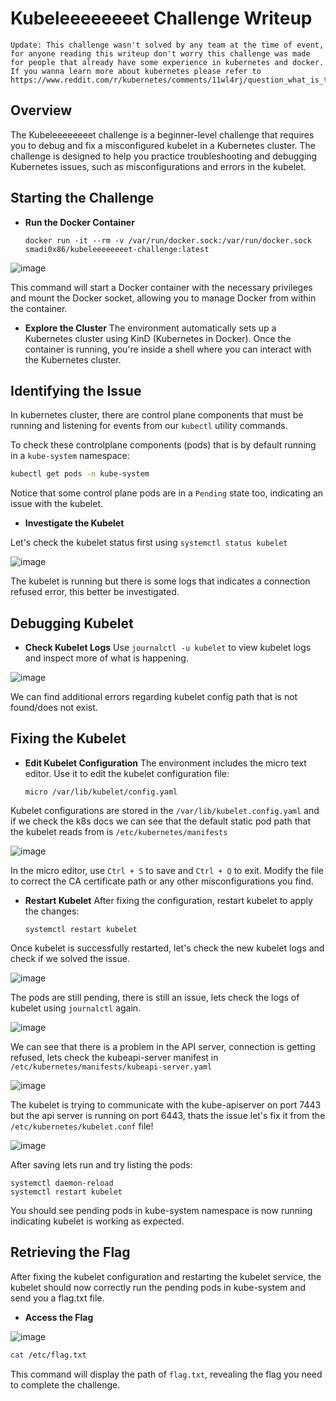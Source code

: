 # Kubeleeeeeeeet Challenge Writeup

```
Update: This challenge wasn't solved by any team at the time of event, for anyone reading this writeup don't worry this challenge was made for people that already have some experience in kubernetes and docker. If you wanna learn more about kubernetes please refer to  https://www.reddit.com/r/kubernetes/comments/11wl4rj/question_what_is_the_best_way_to_learn_kubernetes/
```

## Overview

The Kubeleeeeeeeet challenge is a beginner-level challenge that requires you to debug and fix a misconfigured kubelet in a Kubernetes cluster. The challenge is designed to help you practice troubleshooting and debugging Kubernetes issues, such as misconfigurations and errors in the kubelet.

## Starting the Challenge

- **Run the Docker Container**

  ```
  docker run -it --rm -v /var/run/docker.sock:/var/run/docker.sock smadi0x86/kubeleeeeeeeet-challenge:latest
  ```
  
![image](https://github.com/Cyber-Security-Club-HTU/RamadanCTF/assets/75253629/1f1eadb7-6104-49ea-b709-ea684e4b6f21)

  This command will start a Docker container with the necessary privileges and mount the Docker socket, allowing you to manage Docker from within the container.

- **Explore the Cluster**
  The environment automatically sets up a Kubernetes cluster using KinD (Kubernetes in Docker). Once the container is running, you're inside a shell where you can interact with the Kubernetes cluster.

## Identifying the Issue

  In kubernetes cluster, there are control plane components that must be running and listening for events from our `kubectl` utility commands.

  To check these controlplane components (pods) that is by default running in a `kube-system` namespace:

  ```bash
  kubectl get pods -n kube-system
  ```

  Notice that some control plane pods are in a `Pending` state too, indicating an issue with the kubelet.

- **Investigate the Kubelet**

Let's check the kubelet status first using `systemctl status kubelet`

![image](https://github.com/Cyber-Security-Club-HTU/RamadanCTF/assets/75253629/f9d64530-aeaf-4e32-acd8-7992b6e24c55)

The kubelet is running but there is some logs that indicates a connection refused error, this better be investigated.

## Debugging Kubelet

- **Check Kubelet Logs**
  Use `journalctl -u kubelet` to view kubelet logs and inspect more of what is happening.

![image](https://github.com/Cyber-Security-Club-HTU/RamadanCTF/assets/75253629/11db76c2-92eb-4f9d-9efe-54151f6cd690)

We can find additional errors regarding kubelet config path that is not found/does not exist.

## Fixing the Kubelet

- **Edit Kubelet Configuration**
  The environment includes the micro text editor. Use it to edit the kubelet configuration file:

  ```
  micro /var/lib/kubelet/config.yaml
  ```
  
Kubelet configurations are stored in the `/var/lib/kubelet.config.yaml` and if we check the k8s docs we can see that the default static pod path that the kubelet reads from is `/etc/kubernetes/manifests`

![image](https://github.com/Cyber-Security-Club-HTU/RamadanCTF/assets/75253629/59cad2ee-3dfc-4ffa-8fce-26ada61083f9)

  In the micro editor, use `Ctrl + S` to save and `Ctrl + Q` to exit. Modify the file to correct the CA certificate path or any other misconfigurations you find.

- **Restart Kubelet**
  After fixing the configuration, restart kubelet to apply the changes:
  ```
  systemctl restart kubelet
  ```

Once kubelet is successfully restarted, let's check the new kubelet logs and check if we solved the issue.

![image](https://github.com/Cyber-Security-Club-HTU/RamadanCTF/assets/75253629/604d44e4-b661-4270-afd6-7696d799e80b)

The pods are still pending, there is still an issue, lets check the logs of kubelet using `journalctl` again.

![image](https://github.com/Cyber-Security-Club-HTU/RamadanCTF/assets/75253629/eac2fefb-a662-41be-8181-b5cd4833a213)

We can see that there is a problem in the API server, connection is getting refused, lets check the kubeapi-server manifest in `/etc/kubernetes/manifests/kubeapi-server.yaml`

![image](https://github.com/Cyber-Security-Club-HTU/RamadanCTF/assets/75253629/5cda34ae-c625-41ed-8aa7-6a2d051032c0)

The kubelet is trying to communicate with the kube-apiserver on port 7443 but the api server is running on port 6443, thats the issue let's fix it from the `/etc/kubernetes/kubelet.conf` file!

![image](https://github.com/Cyber-Security-Club-HTU/RamadanCTF/assets/75253629/a133901f-7eb8-417a-aaab-2009c84ba094)

After saving lets run and try listing the pods:
```
systemctl daemon-reload
systemctl restart kubelet
```

You should see pending pods in kube-system namespace is now running indicating kubelet is working as expected.

## Retrieving the Flag

After fixing the kubelet configuration and restarting the kubelet service, the kubelet should now correctly run the pending pods in kube-system and send you a flag.txt file.

- **Access the Flag**

![image](https://github.com/Cyber-Security-Club-HTU/RamadanCTF/assets/75253629/a13ffb13-3119-445e-b5cd-afb1de5c3166)

```bash
cat /etc/flag.txt
```

This command will display the path of `flag.txt`, revealing the flag you need to complete the challenge.
